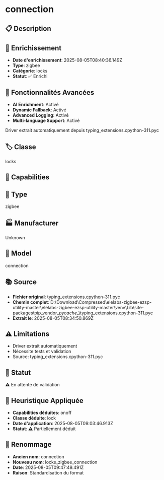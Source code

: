 # connection

## 📋 Description

## 🔧 Enrichissement
- **Date d'enrichissement**: 2025-08-05T08:40:36.149Z
- **Type**: zigbee
- **Catégorie**: locks
- **Statut**: ✅ Enrichi

## 🚀 Fonctionnalités Avancées
- **AI Enrichment**: Activé
- **Dynamic Fallback**: Activé
- **Advanced Logging**: Activé
- **Multi-language Support**: Activé

Driver extrait automatiquement depuis typing_extensions.cpython-311.pyc

## 🏷️ Classe
locks

## 🔧 Capabilities


## 📡 Type
zigbee

## 🏭 Manufacturer
Unknown

## 📱 Model
connection

## 📚 Source
- **Fichier original**: typing_extensions.cpython-311.pyc
- **Chemin complet**: D:\Download\Compressed\elelabs-zigbee-ezsp-utility-master\elelabs-zigbee-ezsp-utility-master\venv\Lib\site-packages\pip\_vendor\__pycache__\typing_extensions.cpython-311.pyc
- **Extrait le**: 2025-08-05T08:34:50.869Z

## ⚠️ Limitations
- Driver extrait automatiquement
- Nécessite tests et validation
- Source: typing_extensions.cpython-311.pyc

## 🚀 Statut
⚠️ En attente de validation

## 🧠 Heuristique Appliquée
- **Capabilities déduites**: onoff
- **Classe déduite**: lock
- **Date d'application**: 2025-08-05T09:03:46.913Z
- **Statut**: ⚠️ Partiellement déduit

## 🔄 Renommage
- **Ancien nom**: connection
- **Nouveau nom**: locks_zigbee_connection
- **Date**: 2025-08-05T09:47:49.491Z
- **Raison**: Standardisation du format
